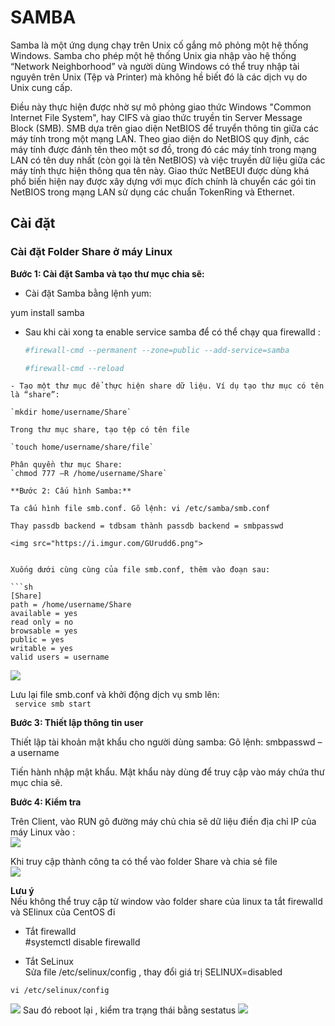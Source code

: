 # SAMBA 
Samba là một ứng dụng chạy trên Unix cố gắng mô phỏng một hệ thống Windows. Samba cho phép một hệ thống Unix gia nhập vào hệ thống “Network Neighborhood” và người dùng Windows có thể truy nhập tài nguyên trên Unix (Tệp và Printer) mà không hề biết đó là các dịch vụ do Unix cung cấp.

Điều này thực hiện được nhờ sự mô phỏng giao thức Windows "Common Internet File System", hay CIFS và giao thức truyền tin Server Message Block (SMB). SMB dựa trên giao diện NetBIOS để truyển thông tin giữa các máy tính trong một mạng LAN. Theo giao diện do NetBIOS quy định, các máy tính được đánh tên theo một sơ đồ, trong đó các máy tính trong mạng LAN có tên duy nhất (còn gọi là tên NetBIOS) và việc truyền dữ liệu giữa các máy tính thực hiện thông qua tên này. Giao thức NetBEUI được dùng khá phổ biến hiện nay được xây dựng với mục đích chính là chuyển các gói tin NetBIOS trong mạng LAN sử dụng các chuẩn TokenRing và Ethernet. 
## Cài đặt
### **Cài đặt Folder Share ở máy Linux**   

**Bước 1: Cài đặt Samba và tạo thư mục chia sẽ:**  

- Cài đặt Samba bằng lệnh yum: 

yum install samba

- Sau khi cài xong ta enable service samba để có thể chạy qua firewalld : 
   ```sh
   #firewall-cmd --permanent --zone=public --add-service=samba  

   #firewall-cmd --reload
```
- Tạo một thư mục để thực hiện share dữ liệu. Ví dụ tạo thư mục có tên là “share”:  

`mkdir home/username/Share`  

Trong thư mục share, tạo tệp có tên file  

`touch home/username/share/file`

Phân quyền thư mục Share:  
`chmod 777 –R /home/username/Share`  

**Bước 2: Cấu hình Samba:**

Ta cấu hình file smb.conf. Gõ lệnh: vi /etc/samba/smb.conf

Thay passdb backend = tdbsam thành passdb backend = smbpasswd

<img src="https://i.imgur.com/GUrudd6.png">  


Xuống dưới cùng cùng của file smb.conf, thêm vào đoạn sau:

```sh
[Share]
path = /home/username/Share
available = yes 
read only = no
browsable = yes
public = yes
writable = yes
valid users = username
```
<img src="https://i.imgur.com/9Qnh1AR.png">      

Lưu lại file smb.conf và khởi động dịch vụ smb lên:  
` service smb start`  

**Bước 3: Thiết lập thông tin user**


Thiết lập tài khoản mật khẩu cho người dùng samba:
Gõ lệnh: smbpasswd –a username

Tiến hành nhập mật khẩu. Mật khẩu này dùng để truy cập vào máy chứa thư mục chia sẽ.


**Bước 4: Kiểm tra**

Trên Client, vào RUN gõ đường máy chủ chia sẽ dữ liệu điền địa chỉ IP của máy Linux vào :  
<img src="https://i.imgur.com/Rm6mUy2.png">  


Khi truy cập thành công ta có thể vào folder Share và chia sẻ file  
<img src="https://i.imgur.com/FuP28jd.png">  

**Lưu ý**  
Nếu không thể truy cập từ window vào folder share của linux ta tắt firewalld và SElinux của CentOS đi  

- Tắt firewalld  
#systemctl disable firewalld

- Tắt SeLinux  
Sửa file /etc/selinux/config , thay đổi giá trị SELINUX=disabled    

`vi /etc/selinux/config`

<img src="https://i.imgur.com/1eA4coM.png"> 
Sau đó reboot lại , kiểm tra trạng thái bằng sestatus  
<img src="https://i.imgur.com/Ex04uf4.png">  
  
